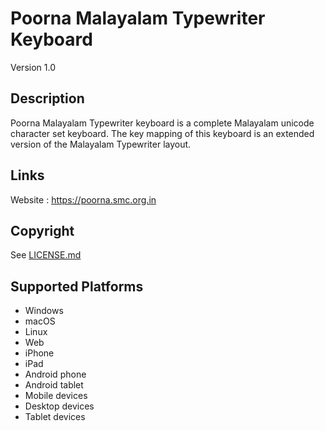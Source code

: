 Poorna Malayalam Typewriter Keyboard
==============

Version 1.0

Description
-----------
Poorna Malayalam Typewriter keyboard is a complete Malayalam unicode character set keyboard. The key mapping of this keyboard is an extended version of the Malayalam Typewriter layout.

Links
-----
Website : https://poorna.smc.org.in

Copyright
---------
See [LICENSE.md](LICENSE.md)

Supported Platforms
-------------------
 * Windows
 * macOS
 * Linux
 * Web
 * iPhone
 * iPad
 * Android phone
 * Android tablet
 * Mobile devices
 * Desktop devices
 * Tablet devices


